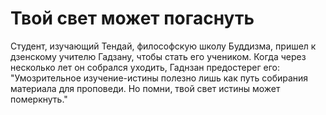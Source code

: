 # Твой свет может погаснуть

Студент, изучающий Тендай, философскую школу Буддизма, пришел к дзенскому учителю Гадзану, чтобы стать его учеником. Когда через несколько лет он собрался уходить, Гаднзан предостерег его: "Умозрительное изучение-истины полезно лишь как путь собирания материала для проповеди. Но помни, твой свет истины может померкнуть."
